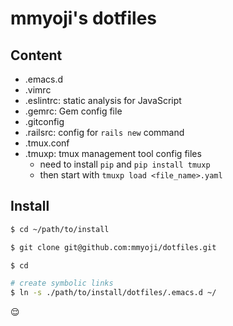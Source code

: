 # mmyoji's dotfiles

## Content

* .emacs.d
* .vimrc
* .eslintrc: static analysis for JavaScript
* .gemrc: Gem config file
* .gitconfig
* .railsrc: config for `rails new` command
* .tmux.conf
* .tmuxp: tmux management tool config files
  * need to install `pip` and `pip install tmuxp`
  * then start with `tmuxp load <file_name>.yaml`


## Install

```sh
$ cd ~/path/to/install

$ git clone git@github.com:mmyoji/dotfiles.git

$ cd

# create symbolic links
$ ln -s ./path/to/install/dotfiles/.emacs.d ~/
```

:relieved:
